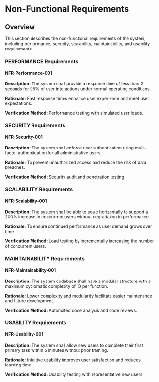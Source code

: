 # Non-Functional Requirements

## Overview
This section describes the non-functional requirements of the system, including performance, security, scalability, maintainability, and usability requirements.


### PERFORMANCE Requirements

#### NFR-Performance-001

**Description:** The system shall provide a response time of less than 2 seconds for 95% of user interactions under normal operating conditions.

**Rationale:** Fast response times enhance user experience and meet user expectations.

**Verification Method:** Performance testing with simulated user loads.


### SECURITY Requirements

#### NFR-Security-001

**Description:** The system shall enforce user authentication using multi-factor authentication for all administrative users.

**Rationale:** To prevent unauthorized access and reduce the risk of data breaches.

**Verification Method:** Security audit and penetration testing.


### SCALABILITY Requirements

#### NFR-Scalability-001

**Description:** The system shall be able to scale horizontally to support a 200% increase in concurrent users without degradation in performance.

**Rationale:** To ensure continued performance as user demand grows over time.

**Verification Method:** Load testing by incrementally increasing the number of concurrent users.


### MAINTAINABILITY Requirements

#### NFR-Maintainability-001

**Description:** The system codebase shall have a modular structure with a maximum cyclomatic complexity of 10 per function.

**Rationale:** Lower complexity and modularity facilitate easier maintenance and future development.

**Verification Method:** Automated code analysis and code reviews.


### USABILITY Requirements

#### NFR-Usability-001

**Description:** The system shall allow new users to complete their first primary task within 5 minutes without prior training.

**Rationale:** Intuitive usability improves user satisfaction and reduces learning time.

**Verification Method:** Usability testing with representative new users.

